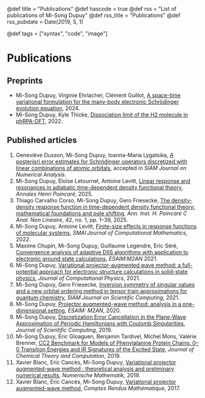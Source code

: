 @def title = "Publications"
@def hascode = true
@def rss = "List of publications of Mi-Song Dupuy"
@def rss_title = "Publications"
@def rss_pubdate = Date(2019, 5, 1)

@def tags = ["syntax", "code", "image"]

# Publications

## Preprints
  * Mi-Song Dupuy, Virginie Ehrlacher, Clément Guillot, [A space-time variational formulation for the many-body electronic Schrödinger evolution equation](https://hal.science/hal-04589758v1), 2024.
  * Mi-Song Dupuy, Kyle Thicke, [Dissociation limit of the H2 molecule in phRPA-DFT](https://hal.archives-ouvertes.fr/hal-03806571), 2022.

## Published articles
  1. Geneviève Dusson, Mi-Song Dupuy, Ioanna-Maria Lygatsika, [A posteriori error estimates for Schrödinger operators discretized with linear combinations of atomic orbitals](https://arxiv.org/abs/2410.04943), accepted in _SIAM Journal on Numerical Analysis_.
  1. Mi-Song Dupuy, Eloïse Letournel, Antoine Levitt, [Linear response and resonances in adiabatic time-dependent density functional theory](https://arxiv.org/abs/2408.00009), _Annales Henri Poincaré_, 2025.
  1. Thiago Carvalho Corso, Mi-Song Dupuy, Gero Friesecke, [The density-density response function in time-dependent density functional theory: mathematical foundations and pole shifting](https://arxiv.org/abs/2301.13070), _Ann. Inst. H. Poincaré C Anal. Non Linéaire_, 42, no. 1, pp. 1–39, 2025.
  1. Mi-Song Dupuy, Antoine Levitt, [Finite-size effects in response functions of molecular systems](https://hal.archives-ouvertes.fr/hal-03145143), _SMAI Journal of Computational Mathematics_, 2022.
  1. Maxime Chupin, Mi-Song Dupuy, Guillaume Legendre, Eric Séré, [Convergence analysis of adaptive DIIS algorithms with application to electronic ground state calculations](https://www.esaim-m2an.org/articles/m2an/abs/2021/07/m2an200051/m2an200051.html), _ESAIM:M2AN_ 2021.
  1. Mi-Song Dupuy, [Variational projector-augmented wave method: a full-potential approach for electronic structure calculations in solid-state physics](https://www.sciencedirect.com/science/article/pii/S0021999121004058), _Journal of Computational Physics_, 2021.
  1. Mi-Song Dupuy, Gero Friesecke, [Inversion symmetry of singular values and a new orbital ordering method in tensor train approximations for quantum chemistry](https://epubs.siam.org/doi/10.1137/20M1320122), _SIAM Journal on Scientific Computing_, 2021.
  1. Mi-Song Dupuy, [Projector augmented-wave method: analysis in a one-dimensional setting](https://doi.org/10.1051/m2an/2019017), _ESAIM: M2AN_, 2020.
  1. Mi-Song Dupuy, [Discretization Error Cancellation in the Plane-Wave Approximation of Periodic Hamiltonians with Coulomb Singularities](https://link.springer.com/article/10.1007/s10915-019-00959-6), _Journal of Scientific Computing_, 2019.
  1. Mi-Song Dupuy, Eric Gloaguen, Benjamin Tardivel, Michel Mons, Valérie Brenner, [CC2 Benchmark for Models of Phenylalanine Protein Chains: 0–0 Transition Energies and IR Signatures of the Excited State](https://pubs.acs.org/doi/abs/10.1021/acs.jctc.9b00923), _Journal of Chemical Theory and Computation_, 2019.
  1. Xavier Blanc, Eric Cancès, Mi-Song Dupuy, [Variational projector augmented-wave method : theoretical analysis and preliminary numerical results](https://link.springer.com/article/10.1007/s00211-019-01082-2), _Numerische Mathematik_, 2019.
  1. Xavier Blanc, Eric Cancès, Mi-Song Dupuy, [Variational projector augmented-wave method](https://www.sciencedirect.com/science/article/pii/S1631073X17301462), _Comptes Rendus Mathématique_, 2017.